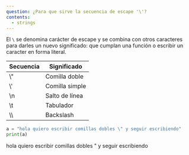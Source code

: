 ```yaml
---
question: ¿Para que sirve la secuencia de escape '\'?
contents:
  - strings
---
```


El `\` se denomina carácter de escape y se combina con otros caracteres para darles un nuevo significado: que cumplan una función o escribir un caracter en forma literal.

Secuencia | Significado 
--- | --- 
\\" | Comilla doble
\\' | Comilla simple
\n | Salto de línea
\t | Tabulador
\\\ | Backslash

```py
a = "hola quiero escribir comillas dobles \" y seguir escribiendo"
print(a)
```
hola quiero escribir comillas dobles " y seguir escribiendo
